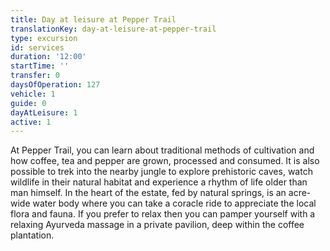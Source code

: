 ```yaml
---
title: Day at leisure at Pepper Trail
translationKey: day-at-leisure-at-pepper-trail
type: excursion
id: services
duration: '12:00'
startTime: ''
transfer: 0
daysOfOperation: 127
vehicle: 1
guide: 0
dayAtLeisure: 1
active: 1
---
```

At Pepper Trail, you can learn about traditional methods of cultivation and how coffee, tea and pepper are grown, processed and consumed. It is also possible to trek into the nearby jungle to explore prehistoric caves, watch wildlife in their natural habitat and experience a rhythm of life older than man himself.    In the heart of the estate, fed by natural springs, is an acre-wide water body where you can take a coracle ride to appreciate the local flora and fauna.  If you prefer to relax then you can pamper yourself with a relaxing Ayurveda massage in a private pavilion, deep within the coffee plantation.